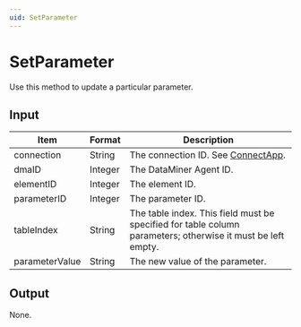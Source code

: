 ```yaml
---
uid: SetParameter
---
```


# SetParameter

Use this method to update a particular parameter.

## Input

| Item           | Format  | Description                                                                                                 |
|----------------|---------|-------------------------------------------------------------------------------------------------------------|
| connection     | String  | The connection ID. See [ConnectApp](xref:ConnectApp).                            |
| dmaID          | Integer | The DataMiner Agent ID.                                                                                     |
| elementID      | Integer | The element ID.                                                                                             |
| parameterID    | Integer | The parameter ID.                                                                                           |
| tableIndex     | String  | The table index. This field must be specified for table column parameters; otherwise it must be left empty. |
| parameterValue | String  | The new value of the parameter.                                                                             |

## Output

None.
